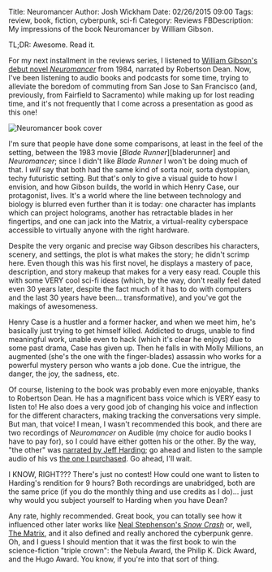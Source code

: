 Title: Neuromancer
Author: Josh Wickham
Date: 02/26/2015 09:00
Tags: review, book, fiction, cyberpunk, sci-fi
Category: Reviews
FBDescription: My impressions of the book Neuromancer by William Gibson.

TL;DR: Awesome. Read it.

For my next installment in the reviews series, I listened to [William Gibson's debut novel _Neuromancer_][audible] from 1984,
narrated by Robertson Dean. Now, I've been listening to audio books and podcasts for some time, trying to alleviate the
boredom of commuting from San Jose to San Francisco (and, previously, from Fairfield to Sacramento) while making up for
lost reading time, and it's not frequently that I come across a presentation as good as this one!

![Neuromancer book cover][cover]

I'm sure that people have done some comparisons, at least in the feel of the setting, between the 1983 movie
[_Blade Runner_][bladerunner] and _Neuromancer_; since I didn't like _Blade Runner_ I won't be doing much of that. I 
*will* say that both had the same kind of sorta noir, sorta dystopian, techy futuristic setting. But that's only to give
a visual guide to how I envision, and how Gibson builds, the world in which Henry Case, our protagonist, lives. It's a
world where the line between technology and biology is blurred even further than it is today: one character has implants
which can project holograms, another has retractable blades in her fingertips, and one can jack into the Matrix, a
virtual-reality cyberspace accessible to virtually anyone with the right hardware.

Despite the very organic and precise way Gibson describes his characters, scenery, and settings, the plot is what makes
the story; he didn't scrimp here. Even though this was his first novel, he displays a mastery of pace, description, and 
story makeup that makes for a very easy read. Couple this with some VERY cool sci-fi ideas (which, by the way, don't
really feel dated even 30 years later, despite the fact much of it has to do with computers and the last 30 years have
been... transformative), and you've got the makings of awesomeness.

Henry Case is a hustler and a former hacker, and when we meet him, he's basically just trying to get himself killed.
Addicted to drugs, unable to find meaningful work, unable even to hack (which it's clear he enjoys) due to some past 
drama, Case has given up. Then he falls in with Molly Millions, an augmented (she's the one with the finger-blades)
assassin who works for a powerful mystery person who wants a job done. Cue the intrigue, the danger, the joy, the sadness,
etc.

Of course, listening to the book was probably even more enjoyable, thanks to Robertson Dean. He has a magnificent bass
voice which is VERY easy to listen to! He also does a very good job of changing his voice and inflection for the different
characters, making tracking the conversations very simple. But man, that voice! I mean, I wasn't recommended this book,
and there are two recordings of _Neuromancer_ on Audible (my choice for audio books I have to pay for), so I could have
either gotten his or the other. By the way, "the other" was [narrated by Jeff Harding][audible_jeff]; go ahead and listen
to the sample audio of his vs [the one I purchased][audible]. Go ahead, I'll wait.

I KNOW, RIGHT??? There's just no contest! How could one want to listen to Harding's rendition for 9 hours? Both
recordings are unabridged, both are the same price (if you do the monthly thing and use credits as I do)... just why
would you subject yourself to Harding when you have Dean?

Any rate, highly recommended. Great book, you can totally see how it influenced other later works like [Neal Stephenson's
_Snow Crash_][snow_crash] or, well, [The Matrix][matrix], and it also defined and really anchored the cyberpunk genre.
Oh, and I guess I should mention that it was the first book to win the science-fiction "triple crown": the Nebula Award,
the Philip K. Dick Award, and the Hugo Award. You know, if you're into that sort of thing. 

[audible]: http://www.audible.com/pd/Sci-Fi-Fantasy/Neuromancer-Audiobook/B0057HR4E6/ref=a_search_c4_1_1_srImg?qid=1424983533&sr=1-1
[blade_runner]: http://www.amazon.com/Blade-Runner-Anniversary-Collectors-Blu-ray/dp/B008M4MB8K/ref=sr_1_1?ie=UTF8&qid=1424991923&sr=8-1&keywords=blade+runner
[cover]: {filename}/images/neuromancer.jpg
[audible_jeff]: http://www.audible.com/pd/Sci-Fi-Fantasy/Neuromancer-Audiobook/B008B705MC/ref=a_search_c4_1_2_srTtl?qid=1424990508&sr=1-2
[snow_crash]: http://www.audible.com/pd/Sci-Fi-Fantasy/Snow-Crash-Audiobook/B002UUKWCY/ref=a_search_c4_1_1_srTtl?qid=1424990653&sr=1-1
[matrix]: http://www.amazon.com/Matrix-Keanu-Reeves/dp/B000HAB4KS/ref=sr_1_1?ie=UTF8&qid=1424990727&sr=8-1&keywords=the+matrix